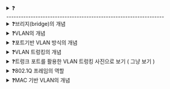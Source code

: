 <details>
<summary>❓</summary>

>""

</details>
-----------------------------------------------------------------

<details>
<summary>❓브리지(bridge)의 개념</summary>

>"네트워크 영역을 구획해서 콜리전 도메인을 나누거나 네트워크를 확장하는 용도로 사용되는 장비"
![image](https://github.com/user-attachments/assets/27dcb3f6-59d4-4d46-a3d8-b38ceb3b94b4)

</details>

<details>
<summary>❓VLAN의 개념</summary>

>"Virtual LAN은 스위치의 기능 중 하나로, 한 대의 스위치로 가상의 LAN을 만드는 방법을 말한다."
![image](https://github.com/user-attachments/assets/7b24c35d-2099-42f3-93a2-8b1f7dcb0b3f)
>

</details>

<details>
<summary>❓포트기반 VLAN 방식의 개념</summary>

>"port based VLAN, 스위치의 포트가 VLAN을 결정하는 방식을 말한다."

</details>

<details>
<summary>❓VLAN 트렁킹의 개념</summary>

>"VLAN Trunking은 두 대 이상의 VLAN 스위치를 트렁크 포트에 서로 연결해서 효율적으로 확장하는 방법이다."

</details>

<details>
<summary>❓트렁크 포트를 활용한 VLAN 트렁킹 사진으로 보기 ( 그냥 보기 )</summary>

>"![image](https://github.com/user-attachments/assets/74d2c6b9-ae70-473d-ae58-050bf83e8b82)
"

</details>

<details>
<summary>❓802.1Q 프레임의 역할</summary>

>"VLAN 태그를 추가해서 트렁크 포트를 통과하여 VLAN을 식별할 수 있는 프레임이다.![image](https://github.com/user-attachments/assets/f0f9789f-1aef-4b9a-b7d7-c8b17cc5bac5)
"

</details>

<details>
<summary>❓MAC 기반 VLAN의 개념</summary>

>"MAC Based VLAN, 포트가 아닌 송수신하는 프레임 속 MAC 주소가 호스트가 속할 VLAN을 결정하는 방식이다."
![image](https://github.com/user-attachments/assets/29eb5c48-d7d1-444e-bf2f-337b62e61744)

</details>
